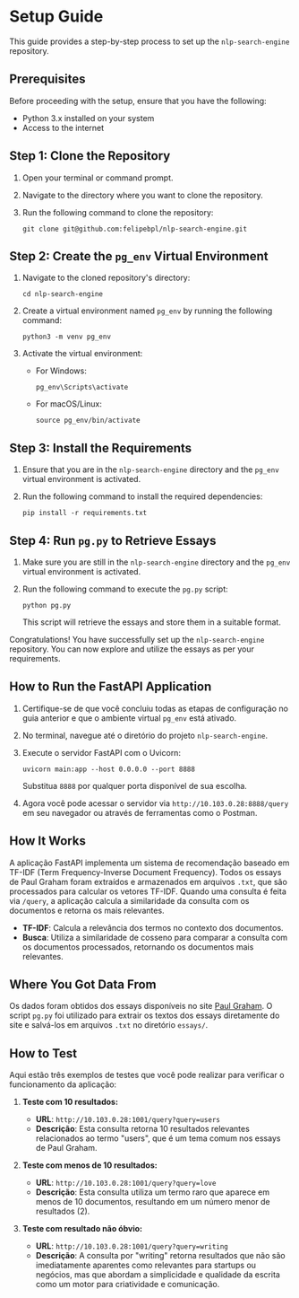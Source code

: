 # Setup Guide

This guide provides a step-by-step process to set up the `nlp-search-engine` repository.

## Prerequisites

Before proceeding with the setup, ensure that you have the following:

- Python 3.x installed on your system
- Access to the internet

## Step 1: Clone the Repository

1. Open your terminal or command prompt.
2. Navigate to the directory where you want to clone the repository.
3. Run the following command to clone the repository:

    ```
    git clone git@github.com:felipebpl/nlp-search-engine.git
    ```

## Step 2: Create the `pg_env` Virtual Environment

1. Navigate to the cloned repository's directory:

    ```
    cd nlp-search-engine
    ```

2. Create a virtual environment named `pg_env` by running the following command:

    ```
    python3 -m venv pg_env
    ```

3. Activate the virtual environment:

    - For Windows:

      ```
      pg_env\Scripts\activate
      ```

    - For macOS/Linux:

      ```
      source pg_env/bin/activate
      ```

## Step 3: Install the Requirements

1. Ensure that you are in the `nlp-search-engine` directory and the `pg_env` virtual environment is activated.

2. Run the following command to install the required dependencies:

    ```
    pip install -r requirements.txt
    ```

## Step 4: Run `pg.py` to Retrieve Essays

1. Make sure you are still in the `nlp-search-engine` directory and the `pg_env` virtual environment is activated.

2. Run the following command to execute the `pg.py` script:

    ```
    python pg.py
    ```

    This script will retrieve the essays and store them in a suitable format.

Congratulations! You have successfully set up the `nlp-search-engine` repository. You can now explore and utilize the essays as per your requirements.

## How to Run the FastAPI Application

1. Certifique-se de que você concluiu todas as etapas de configuração no guia anterior e que o ambiente virtual `pg_env` está ativado.

2. No terminal, navegue até o diretório do projeto `nlp-search-engine`.

3. Execute o servidor FastAPI com o Uvicorn:

    ```
    uvicorn main:app --host 0.0.0.0 --port 8888
    ```

    Substitua `8888` por qualquer porta disponível de sua escolha.

4. Agora você pode acessar o servidor via `http://10.103.0.28:8888/query` em seu navegador ou através de ferramentas como o Postman.

## How It Works

A aplicação FastAPI implementa um sistema de recomendação baseado em TF-IDF (Term Frequency-Inverse Document Frequency). Todos os essays de Paul Graham foram extraídos e armazenados em arquivos `.txt`, que são processados para calcular os vetores TF-IDF. Quando uma consulta é feita via `/query`, a aplicação calcula a similaridade da consulta com os documentos e retorna os mais relevantes.

- **TF-IDF**: Calcula a relevância dos termos no contexto dos documentos.
- **Busca**: Utiliza a similaridade de cosseno para comparar a consulta com os documentos processados, retornando os documentos mais relevantes.
  
## Where You Got Data From

Os dados foram obtidos dos essays disponíveis no site [Paul Graham](https://www.paulgraham.com/). O script `pg.py` foi utilizado para extrair os textos dos essays diretamente do site e salvá-los em arquivos `.txt` no diretório `essays/`.

## How to Test

Aqui estão três exemplos de testes que você pode realizar para verificar o funcionamento da aplicação:

1. **Teste com 10 resultados:**
   - **URL**: `http://10.103.0.28:1001/query?query=users`
   - **Descrição**: Esta consulta retorna 10 resultados relevantes relacionados ao termo "users", que é um tema comum nos essays de Paul Graham.

2. **Teste com menos de 10 resultados:**
   - **URL**: `http://10.103.0.28:1001/query?query=love`
   - **Descrição**: Esta consulta utiliza um termo raro que aparece em menos de 10 documentos, resultando em um número menor de resultados (2).

3. **Teste com resultado não óbvio:**
   - **URL**: `http://10.103.0.28:1001/query?query=writing`
   - **Descrição**: A consulta por "writing" retorna resultados que não são imediatamente aparentes como relevantes para startups ou negócios, mas que abordam a simplicidade e qualidade da escrita como um motor para criatividade e comunicação.

